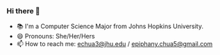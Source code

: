 ### Hi there 👋
- 📚 I'm a Computer Science Major from Johns Hopkins University.
- 😄 Pronouns: She/Her/Hers
- 📫 How to reach me: echua3@jhu.edu / epiphany.chua5@gmail.com


<!--
**echua3/echua3** is a ✨ _special_ ✨ repository because its `README.md` (this file) appears on your GitHub profile.

Here are some ideas to get you started:

- 🔭 I’m currently working on ...
- 🌱 I’m currently learning ...
- 👯 I’m looking to collaborate on ...
- 🤔 I’m looking for help with ...
- 💬 Ask me about ...
- 📫 How to reach me: ...
- 😄 Pronouns: ...
- ⚡ Fun fact: ...
-->
